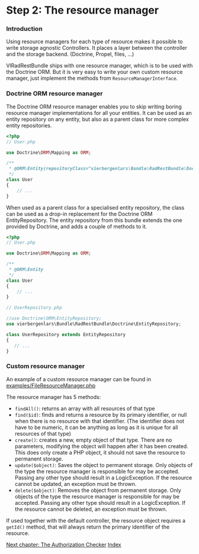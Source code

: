 Step 2: The resource manager
============================

### Introduction

Using resource managers for each type of resource makes it possible to write storage agnostic Controllers.
It places a layer between the controller and the storage backend. (Doctrine, Propel, files, ...)

VlRadRestBundle ships with one resource manager, which is to be used with the Doctrine ORM.
But it is very easy to write your own custom resource manager, just implement the methods from `ResourceManagerInterface`.

### Doctrine ORM resource manager

The Doctrine ORM resource manager enables you to skip writing boring resource manager implementations for all your entities.
It can be used as an entity repository on any entity, but also as a parent class for more complex entity repositories.

```php
<?php
// User.php

use Doctrine\ORM\Mapping as ORM;

/**
 * @ORM\Entity(repositoryClass="vierbergenlars\Bundle\RadRestBundle\Doctrine\EntityRepository")
 */
class User
{
    // ...
}
```

When used as a parent class for a specialised entity repository, the class can be used as a drop-in replacement for the Doctrine ORM EntityRepository.
The entity repository from this bundle extends the one provided by Doctrine, and adds a couple of methods to it.

```php
<?php
// User.php

use Doctrine\ORM\Mapping as ORM;

/**
 * @ORM\Entity
 */
class User
{
    // ...
}

// UserRepository.php

//use Doctrine\ORM\EntityRepository;
use vierbergenlars\Bundle\RadRestBundle\Doctrine\EntityRepository;

class UserRepository extends EntityRepository
{
   // ...
}
```

### Custom resource manager

An example of a custom resource manager can be found in [examples/FileResourceManager.php](./examples/FileResourceManager.php)

The resource manager has 5 methods:

 * `findAll()`: returns an array with all resources of that type
 * `find($id)`: finds and returns a resource by its primary identifier, or null when there is no resource with that identifier. (The identifier does not have to be numeric, it can be anything as long as it is unique for all resources of that type)
 * `create()`: creates a new, empty object of that type. There are no parameters, modifying the object will happen after it has been created. This does only create a PHP object, it should not save the resource to permanent storage.
 * `update($object)`: Saves the object to permanent storage. Only objects of the type the resource manager is responsible for may be accepted. Passing any other type should result in a LogicException. If the resource cannot be updated, an exception must be thrown.
 * `delete($object)`: Removes the object from permanent storage.  Only objects of the type the resource manager is responsible for may be accepted. Passing any other type should result in a LogicException. If the resource cannot be deleted, an exception must be thrown.

If used together with the default controller, the resource object requires a `getId()` method, that will always return the primary identifier of the resource.

[Next chapter: The Authorization Checker](3-authorization_checker.md)
[Index](index.md)
